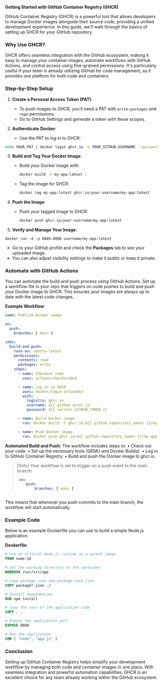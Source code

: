 
**Getting Started with GitHub Container Registry (GHCR)**

GitHub Container Registry (GHCR) is a powerful tool that allows developers to manage Docker images alongside their source code, providing a unified development experience. In this guide, we'll walk through the basics of setting up GHCR for your GitHub repository.

### **Why Use GHCR?**

GHCR offers seamless integration with the GitHub ecosystem, making it easy to manage your container images, automate workflows with GitHub Actions, and control access using fine-grained permissions. It's particularly useful if your team is already utilizing GitHub for code management, as it provides one platform for both code and containers.

### **Step-by-Step Setup**

1. **Create a Personal Access Token (PAT)**:
   - To push images to GHCR, you'll need a PAT with `write:packages` and `repo` permissions.
   - Go to GitHub Settings and generate a token with these scopes.

2. **Authenticate Docker**:
   - Use the PAT to log in to GHCR:
```bash
echo YOUR_PAT | docker login ghcr.io -u YOUR_GITHUB_USERNAME --password-stdin
```

3. **Build and Tag Your Docker Image**:
   - Build your Docker image with:
     ```bash
     docker build -t my-app:latest .
     ```
   - Tag the image for GHCR:
     ```bash
     docker tag my-app:latest ghcr.io/your-username/my-app:latest
     ```

4. **Push the Image**:
   - Push your tagged image to GHCR:
     ```bash
     docker push ghcr.io/your-username/my-app:latest
     ```

5. **Verify and Manage Your Image**:
```shell
docker run -d -p 8080:8080 username/my-app:latest
```
   - Go to your GitHub profile and check the **Packages** tab to see your uploaded image.
   - You can also adjust visibility settings to make it public or keep it private.

### **Automate with GitHub Actions**

You can automate the build and push process using GitHub Actions. Set up a workflow file in your repo that triggers on code pushes to build and push your Docker image to GHCR. This ensures your images are always up to date with the latest code changes.

**Example Workflow**:
```yaml
name: Publish Docker image

on:
  push:
    branches: [ main ]

jobs:
  build-and-push:
    runs-on: ubuntu-latest
    permissions:
      contents: read
      packages: write
    steps:
      - name: Checkout code
        uses: actions/checkout@v3

      - name: Log in to GHCR
        uses: docker/login-action@v2
        with:
          registry: ghcr.io
          username: ${{ github.actor }}
          password: ${{ secrets.GITHUB_TOKEN }}

      - name: Build Docker image
        run: docker build -t ghcr.io/${{ github.repository_owner }}/my-app:latest .

      - name: Push Docker image
        run: docker push ghcr.io/${{ github.repository_owner }}/my-app:latest
```

**Automated Build and Push:** The workflow includes steps to:
• Check out your code.
• Set up the necessary tools (QEMU and Docker Buildx).
• Log in to GitHub Container Registry.
• Build and push the Docker image to ghcr.io.

>[!info] Your workflow is set to trigger on a push event to the main branch:
>```yml
>  on:
>     push:
>         branches: [ main ]
>```
```
```
This means that whenever you push commits to the main branch, the workflow will start automatically.
### **Example Code**

Below is an example Dockerfile you can use to build a simple Node.js application:

**Dockerfile**:
```dockerfile
# Use an official Node.js runtime as a parent image
FROM node:16

# Set the working directory in the container
WORKDIR /usr/src/app

# Copy package.json and package-lock.json
COPY package*.json ./

# Install dependencies
RUN npm install

# Copy the rest of the application code
COPY . .

# Expose the application port
EXPOSE 8080

# Run the application
CMD [ "node", "app.js" ]
```


### **Conclusion**

Setting up GitHub Container Registry helps simplify your development workflow by managing both code and container images in one place. With seamless integration and powerful automation capabilities, GHCR is an excellent choice for any team already working within the GitHub ecosystem.

